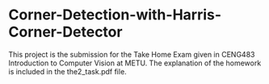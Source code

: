 # Corner-Detection-with-Harris-Corner-Detector

This project is the submission for the Take Home Exam given in CENG483 Introduction to Computer Vision at METU. The explanation of the homework is included in the the2_task.pdf file.
